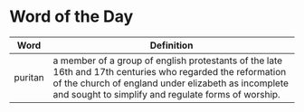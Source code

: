 # Word of the Day

|Word|Definition|
|---|---|
|puritan|a member of a group of english protestants of the late 16th and 17th centuries who regarded the reformation of the church of england under elizabeth as incomplete and sought to simplify and regulate forms of worship.|